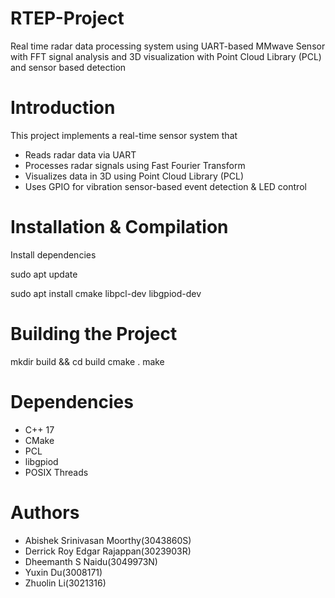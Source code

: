 # RTEP-Project
Real time radar data processing system using UART-based MMwave Sensor with FFT signal analysis and 3D visualization with Point Cloud Library (PCL) and sensor based detection

# Introduction

This project implements a real-time sensor system that
- Reads radar data via UART
- Processes radar signals using Fast Fourier Transform
- Visualizes data in 3D using Point Cloud Library (PCL)
- Uses GPIO for vibration sensor-based event detection & LED control

  
# Installation & Compilation
 Install dependencies
 
 sudo apt update
 
 sudo apt install cmake libpcl-dev libgpiod-dev

 # Building the Project
 mkdir build && 
 cd build
 cmake .
 make 

 # Dependencies
 - C++ 17 
 - CMake 
 - PCL
 - libgpiod
 - POSIX Threads
 
# Authors
- Abishek Srinivasan Moorthy(3043860S)
- Derrick Roy Edgar Rajappan(3023903R)
- Dheemanth S Naidu(3049973N)
- Yuxin Du(3008171)
- Zhuolin Li(3021316)
